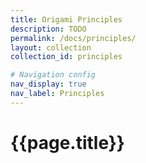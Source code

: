 ```yaml
---
title: Origami Principles
description: TODO
permalink: /docs/principles/
layout: collection
collection_id: principles

# Navigation config
nav_display: true
nav_label: Principles
---
```


# {{page.title}}
